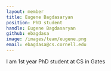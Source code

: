 ```yaml
---
layout: member
title: Eugene Bagdasaryan
position: PhD student
handle: Eugene Bagdasaryan
github: ebagdasa
image: /images/team/eugene.png
email: ebagdasa@cs.cornell.edu
---
```

I am 1st year PhD student at CS in Gates
